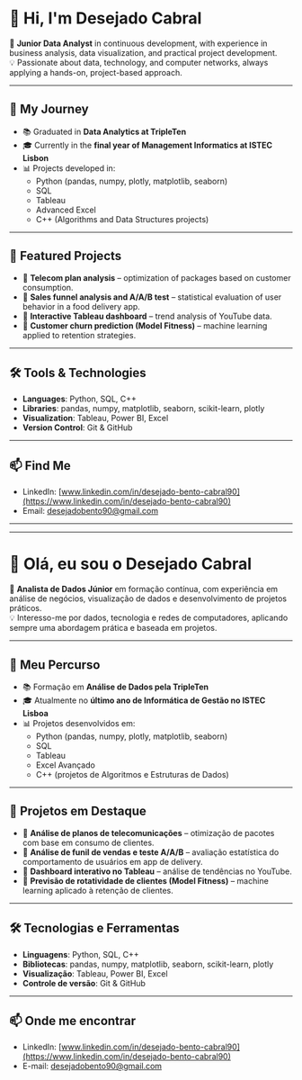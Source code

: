 # 👋 Hi, I'm Desejado Cabral  

🎯 **Junior Data Analyst** in continuous development, with experience in business analysis, data visualization, and practical project development.  
💡 Passionate about data, technology, and computer networks, always applying a hands-on, project-based approach.  

---

## 🚀 My Journey  

- 📚 Graduated in **Data Analytics at TripleTen**  
- 🎓 Currently in the **final year of Management Informatics at ISTEC Lisbon**  
- 📊 Projects developed in:
  - Python (pandas, numpy, plotly, matplotlib, seaborn)  
  - SQL  
  - Tableau  
  - Advanced Excel  
  - C++ (Algorithms and Data Structures projects)  

---

## 📂 Featured Projects  

- 🔹 **Telecom plan analysis** – optimization of packages based on customer consumption.  
- 🔹 **Sales funnel analysis and A/A/B test** – statistical evaluation of user behavior in a food delivery app.  
- 🔹 **Interactive Tableau dashboard** – trend analysis of YouTube data.  
- 🔹 **Customer churn prediction (Model Fitness)** – machine learning applied to retention strategies.  

---

## 🛠️ Tools & Technologies  

- **Languages**: Python, SQL, C++  
- **Libraries**: pandas, numpy, matplotlib, seaborn, scikit-learn, plotly  
- **Visualization**: Tableau, Power BI, Excel  
- **Version Control**: Git & GitHub  

---

## 📫 Find Me  

- LinkedIn: [www.linkedin.com/in/desejado-bento-cabral90](https://www.linkedin.com/in/desejado-bento-cabral90)  
- Email: desejadobento90@gmail.com  

---

---



# 👋 Olá, eu sou o Desejado Cabral  

🎯 **Analista de Dados Júnior** em formação contínua, com experiência em análise de negócios, visualização de dados e desenvolvimento de projetos práticos.  
💡 Interesso-me por dados, tecnologia e redes de computadores, aplicando sempre uma abordagem prática e baseada em projetos.  

---

## 🚀 Meu Percurso  

- 📚 Formação em **Análise de Dados pela TripleTen**  
- 🎓 Atualmente no **último ano de Informática de Gestão no ISTEC Lisboa**  
- 📊 Projetos desenvolvidos em:
  - Python (pandas, numpy, plotly, matplotlib, seaborn)  
  - SQL  
  - Tableau  
  - Excel Avançado  
  - C++ (projetos de Algoritmos e Estruturas de Dados)  

---

## 📂 Projetos em Destaque  

- 🔹 **Análise de planos de telecomunicações** – otimização de pacotes com base em consumo de clientes.  
- 🔹 **Análise de funil de vendas e teste A/A/B** – avaliação estatística do comportamento de usuários em app de delivery.  
- 🔹 **Dashboard interativo no Tableau** – análise de tendências no YouTube.  
- 🔹 **Previsão de rotatividade de clientes (Model Fitness)** – machine learning aplicado à retenção de clientes.  

---

## 🛠️ Tecnologias e Ferramentas  

- **Linguagens**: Python, SQL, C++  
- **Bibliotecas**: pandas, numpy, matplotlib, seaborn, scikit-learn, plotly  
- **Visualização**: Tableau, Power BI, Excel  
- **Controle de versão**: Git & GitHub  

---

## 📫 Onde me encontrar  

- LinkedIn: [www.linkedin.com/in/desejado-bento-cabral90](https://www.linkedin.com/in/desejado-bento-cabral90)  
- E-mail: desejadobento90@gmail.com  